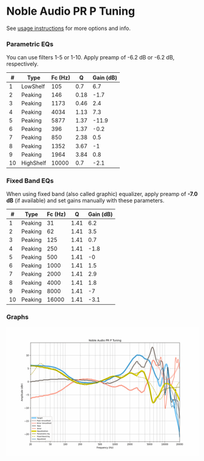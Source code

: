 # Noble Audio PR P Tuning
See [usage instructions](https://github.com/jaakkopasanen/AutoEq#usage) for more options and info.

### Parametric EQs
You can use filters 1-5 or 1-10. Apply preamp of -6.2 dB or -6.2 dB, respectively.

|   # | Type      |   Fc (Hz) |    Q |   Gain (dB) |
|-----|-----------|-----------|------|-------------|
|   1 | LowShelf  |       105 | 0.7  |         6.7 |
|   2 | Peaking   |       146 | 0.18 |        -1.7 |
|   3 | Peaking   |      1173 | 0.46 |         2.4 |
|   4 | Peaking   |      4034 | 1.13 |         7.3 |
|   5 | Peaking   |      5877 | 1.37 |       -11.9 |
|   6 | Peaking   |       396 | 1.37 |        -0.2 |
|   7 | Peaking   |       850 | 2.38 |         0.5 |
|   8 | Peaking   |      1352 | 3.67 |        -1   |
|   9 | Peaking   |      1964 | 3.84 |         0.8 |
|  10 | HighShelf |     10000 | 0.7  |        -2.1 |

### Fixed Band EQs
When using fixed band (also called graphic) equalizer, apply preamp of **-7.0 dB** (if available) and set gains manually with these parameters.

|   # | Type    |   Fc (Hz) |    Q |   Gain (dB) |
|-----|---------|-----------|------|-------------|
|   1 | Peaking |        31 | 1.41 |         6.2 |
|   2 | Peaking |        62 | 1.41 |         3.5 |
|   3 | Peaking |       125 | 1.41 |         0.7 |
|   4 | Peaking |       250 | 1.41 |        -1.8 |
|   5 | Peaking |       500 | 1.41 |        -0   |
|   6 | Peaking |      1000 | 1.41 |         1.5 |
|   7 | Peaking |      2000 | 1.41 |         2.9 |
|   8 | Peaking |      4000 | 1.41 |         1.8 |
|   9 | Peaking |      8000 | 1.41 |        -7   |
|  10 | Peaking |     16000 | 1.41 |        -3.1 |

### Graphs
![](./Noble%20Audio%20PR%20P%20Tuning.png)
